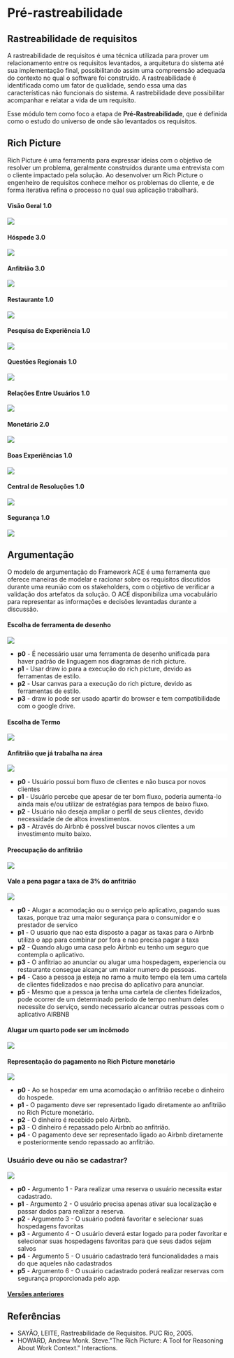 
# Pré-rastreabilidade

## Rastreabilidade de requisitos


  A rastreabilidade de requisitos é uma técnica utilizada para prover um relacionamento entre os requisitos levantados, a arquitetura do sistema até sua implementação final, possibilitando assim uma compreensão adequada do contexto no qual o software foi construído. A rastreabilidade é identificada como um fator de qualidade, sendo essa uma das características não funcionais do sistema. A rastrebilidade deve possibilitar acompanhar e relatar a vida de um requisito.

  Esse módulo tem como foco a etapa de **Pré-Rastreabilidade**, que é definida como o estudo do universo de onde são levantados os requisitos.

## Rich Picture

  Rich Picture é uma ferramenta para expressar ideias com o objetivo de resolver um problema, geralmente construídos durante uma entrevista com o cliente impactado pela solução. Ao desenvolver um Rich Picture o engenheiro de requisitos conhece melhor os problemas do cliente, e de forma iterativa refina o processo no qual sua aplicação trabalhará.

#### Visão Geral 1.0

<div style="background-color:white;">
  <img src="ultima_versao/a_visao_geral_v1.png" class="responsive-img">
</div>

<a name="rp1">

#### Hóspede 3.0

<div style="background-color:white;">
<img src="ultima_versao/hospede_v3.png" class="responsive-img">
</div>

#### Anfitrião 3.0

<div style="background-color:white;">
<img src="ultima_versao/anfitriao_v3.png" class="responsive-img">
</div>

#### Restaurante 1.0

<div style="background-color:white;">
<img src="ultima_versao/restaurante_v1.png" class="responsive-img">
</div>

#### Pesquisa de Experiência 1.0

<div style="background-color:white;">
<img src="ultima_versao/experiencia_v1.png" class="responsive-img">
</div>

#### Questões Regionais 1.0

<div style="background-color:white;">
<img src="ultima_versao/relacoes_regionais_v1.png" class="responsive-img">
</div>

#### Relações Entre Usuários 1.0

<div style="background-color:white;">
<img src="ultima_versao/relacoes_dos_usuarios_v1.png" class="responsive-img">
</div>

#### Monetário 2.0

<div style="background-color:white;">
<img src="ultima_versao/richPictureJP.png" class="responsive-img">
</div>

#### Boas Experiências 1.0

<div style="background-color:white;">
<img src="ultima_versao/boa_experiencia_v1.png" class="responsive-img">
</div>

#### Central de Resoluções 1.0

<div style="background-color:white;">
<img src="ultima_versao/resolutions_v1.png" class="responsive-img">
</div>

#### Segurança 1.0

<div style="background-color:white;">
<img src="ultima_versao/security_v1.png" class="responsive-img">
</div>

## Argumentação

<div style="background-color:white;">
O modelo de argumentação do Framework ACE é uma ferramenta que oferece maneiras de modelar e racionar sobre os requisitos discutidos durante uma reunião com os stakeholders, com o objetivo de verificar a validação dos artefatos da solução. O ACE disponibiliza uma vocabulário para representar as informações e decisões levantadas durante a discussão.
</div>

#### Escolha de ferramenta de desenho

<div style="background-color:white;">
<img src="ultima_versao/decisão_ferramenta_richpic_v1.png" class="responsive-img">
</div>

<div style="background-color:white;">
  <ul>
    <li>
      <b>p0</b> - É necessário usar uma ferramenta de desenho unificada para haver padrão de linguagem nos diagramas de rich picture.
    </li>
    <li>
      <b>p1</b> -  Usar draw io para a execução do rich picture, devido as ferramentas de estilo.
    </li>
    <li>
      <b>p2</b> -  Usar canvas para a execução do rich picture, devido as ferramentas de estilo.
    </li>
    <li>
      <b>p3</b> - draw io pode ser usado apartir do browser e  tem compatibilidade com o google drive.
    </li>
  </ul>
</div>

#### Escolha de Termo

<div style="background-color:white;">
<img src="ultima_versao/decisao_termo.png" class="responsive-img">
</div>

#### Anfitrião que já trabalha na área

<div style="background-color:white;">
<img src="ultima_versao/argumentacao_anfitriao_v1.png" class="responsive-img">
</div>

<div style="background-color:white;">
  <ul>
    <li>
      <b>p0</b> - Usuário possui bom fluxo de clientes e não busca por novos clientes
    </li>
    <li>
      <b>p1</b> - Usuário percebe que apesar de ter bom fluxo, poderia aumenta-lo ainda mais e/ou utilizar de estratégias para tempos de baixo fluxo.
    </li>
    <li>
      <b>p2</b> - Usuário não deseja ampliar o perfil de seus clientes, devido necessidade de de altos investimentos.
    </li>
    <li>
      <b>p3</b> - Através do Airbnb é possível buscar novos clientes a um investimento muito baixo.
    </li>
  </ul>
</div>

#### Preocupação do anfitrião
<div style="background-color:white;">
<img src="ultima_versao/preocupacao_v1.png" class="responsive-img">
</div>

#### Vale a pena pagar a taxa de 3% do anfitrião
<div style="background-color:white;">
<img src="ultima_versao/arg_vale_a_pena.png" class="responsive-img">
</div>

<div style="background-color:white;">
 <ul>
    <li>
      <b>p0</b> - Alugar a acomodação ou o serviço pelo aplicativo, pagando suas taxas, porque traz uma maior segurança para o consumidor e o prestador de servico
    </li>
    <li>
      <b>p1</b> -  O usuario que nao esta disposto a pagar as taxas para o Airbnb utiliza o app para combinar por fora e nao precisa pagar a taxa
    </li>
    <li>
      <b>p2</b> -  Quando alugo uma casa pelo Airbnb eu tenho um seguro que contempla o aplicativo.
    </li>
    <li>
      <b>p3</b> - O anfitriao ao anunciar ou alugar uma hospedagem, experiencia ou restaurante consegue alcançar um maior numero de pessoas.
    </li>
    <li>
      <b>p4</b> - Caso a pessoa ja esteja no ramo a muito tempo ela tem uma cartela de clientes fidelizados e nao precisa do aplicativo para anunciar.
    </li>
    <li>
      <b>p5</b> - Mesmo que a pessoa ja tenha uma cartela de clientes fidelizados, pode ocorrer de um determinado periodo de tempo nenhum deles necessite do serviço, sendo necessario
      alcancar outras pessoas com o aplicativo AIRBNB
    </li>
  </ul>
</div>

#### Alugar um quarto pode ser um incômodo
<div style="background-color:white;">
  <img src="ultima_versao/argumentacao_quarto_v0.png" class="responsive-img">
</div>

#### Representação do pagamento no Rich Picture monetário
<div style="background-color:white;">
  <img src="ultima_versao/arg_monetario_v0.png" class="responsive-img">
<ul>
   <li>
     <b>p0</b> - Ao se hospedar em uma acomodação o anfitrião recebe o dinheiro do hospede.
   </li>
   <li>
     <b>p1</b> -  O pagamento deve ser representado ligado diretamente ao anfitrião no Rich Picture monetário.
   </li>
   <li>
     <b>p2</b> -  O dinheiro é recebido pelo Airbnb.
   </li>
   <li>
     <b>p3</b> - O dinheiro é repassado pelo Airbnb ao anfitrião.
   </li>
   <li>
     <b>p4</b> - O pagamento deve ser representado ligado ao Airbnb diretamente e posteriormente sendo repassado ao anfitrião.
   </li>
 </ul>
</div>

### Usuário deve ou não se cadastrar?
<div style="background-color:white;">
  <img src="ultima_versao/ArugmentacaoJp2.png" class="responsive-img">
<ul>
   <li>
     <b>p0</b> - Argumento 1 - Para realizar uma reserva o usuário necessita estar cadastrado.
   </li>
   <li>
     <b>p1</b> -  Argumento 2 - O usuário precisa apenas ativar sua localização e passar dados para realizar a reserva.
   </li>
   <li>
     <b>p2</b> -  Argumento 3 - O usuário poderá favoritar e selecionar suas hospedagens favoritas
   </li>
   <li>
     <b>p3</b> - Argumento 4 - O usuário deverá estar logado para poder  favoritar e selecionar suas hospedagens favoritas para que seus dados sejam salvos
   </li>
   <li>
     <b>p4</b> - Argumento 5 - O usuário cadastrado terá funcionalidades a mais do que aqueles não cadastrados
   </li>  
    <li>
     <b>p5</b> - Argumento 6 - O usuário cadastrado poderá realizar reservas com segurança proporcionada pelo app.
   </li>
 </ul>
</div>

<h4><a href="versao_antiga/index">Versões anteriores</a></h4>

## Referências

<div>
    <ul>
      <li>SAYÃO, LEITE, Rastreabilidade de Requisitos. PUC Rio, 2005.</li>
      <li>HOWARD, Andrew Monk. Steve."The Rich Picture: A Tool for Reasoning About Work Context." Interactions.</li>
    </ul>
</div>
